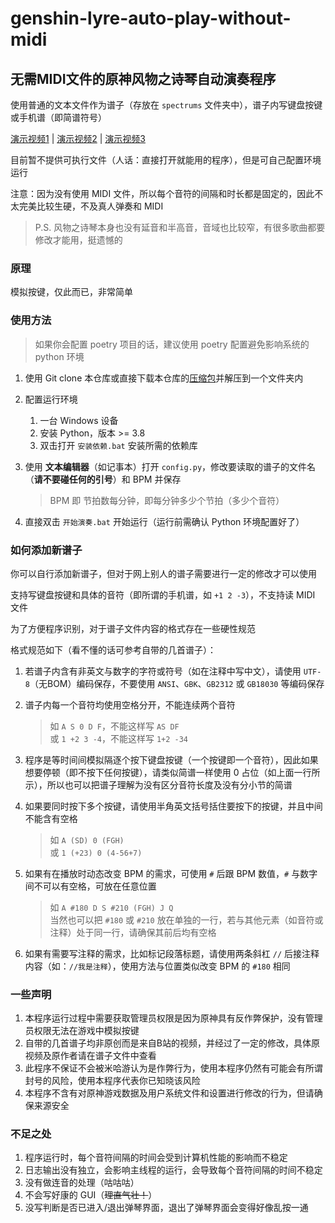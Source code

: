 # genshin-lyre-auto-play-without-midi

## 无需MIDI文件的原神风物之诗琴自动演奏程序

使用普通的文本文件作为谱子（存放在 `spectrums` 文件夹中），谱子内写键盘按键或手机谱（即简谱符号）

[演示视频1](https://www.bilibili.com/video/BV1C3411C7n6/) | [演示视频2](https://www.bilibili.com/video/BV1dT4y1o7dY/) | [演示视频3](https://www.bilibili.com/video/BV1Bq4y157Ke/)

目前暂不提供可执行文件（人话：直接打开就能用的程序），但是可自己配置环境运行

注意：因为没有使用 MIDI 文件，所以每个音符的间隔和时长都是固定的，因此不太完美比较生硬，不及真人弹奏和 MIDI

> P.S. 风物之诗琴本身也没有延音和半高音，音域也比较窄，有很多歌曲都要修改才能用，挺遗憾的

### 原理

模拟按键，仅此而已，非常简单

### 使用方法

> 如果你会配置 poetry 项目的话，建议使用 poetry 配置避免影响系统的 python 环境

1. 使用 Git clone 本仓库或直接下载本仓库的[压缩包](https://github.com/Redlnn/genshin-lyre-auto-play-without-midi/archive/refs/heads/master.zip)并解压到一个文件夹内
2. 配置运行环境

   1. 一台 Windows 设备  
   2. 安装 Python，版本 >= 3.8  
   3. 双击打开 `安装依赖.bat` 安装所需的依赖库

3. 使用 __文本编辑器__（如记事本）打开 `config.py`，修改要读取的谱子的文件名（__请不要碰任何的引号__）和 BPM 并保存

   > BPM 即 节拍数每分钟，即每分钟多少个节拍（多少个音符）

4. 直接双击 `开始演奏.bat` 开始运行（运行前需确认 Python 环境配置好了）

### 如何添加新谱子

你可以自行添加新谱子，但对于网上别人的谱子需要进行一定的修改才可以使用

支持写键盘按键和具体的音符（即所谓的手机谱，如 `+1 2 -3`），不支持读 MIDI 文件

为了方便程序识别，对于谱子文件内容的格式存在一些硬性规范

格式规范如下（看不懂的话可参考自带的几首谱子）：

1. 若谱子内含有非英文与数字的字符或符号（如在注释中写中文），请使用 `UTF-8`（无BOM）编码保存，不要使用 `ANSI`、`GBK`、`GB2312` 或 `GB18030` 等编码保存
2. 谱子内每一个音符均使用空格分开，不能连续两个音符

   > 如 `A S 0 D F`，不能这样写 `AS DF`  
   > 或 `1 +2 3 -4`，不能这样写 `1+2 -34`

3. 程序是等时间间模拟隔逐个按下键盘按键（一个按键即一个音符），因此如果想要停顿（即不按下任何按键），请类似简谱一样使用 0 占位（如上面一行所示），所以也可以把谱子理解为没有区分音符长度及没有分小节的简谱
4. 如果要同时按下多个按键，请使用半角英文括号括住要按下的按键，并且中间不能含有空格

   > 如 `A (SD) 0 (FGH)`  
   > 或 `1 (+23) 0 (4-56+7)`

5. 如果有在播放时动态改变 BPM 的需求，可使用 `#` 后跟 BPM 数值，`#` 与数字间不可以有空格，可放在任意位置

   > 如 `A #180 D S #210 (FGH) J Q`  
   > 当然也可以把 `#180` 或 `#210` 放在单独的一行，若与其他元素（如音符或注释）处于同一行，请确保其前后均有空格

6. 如果有需要写注释的需求，比如标记段落标题，请使用两条斜杠 `//` 后接注释内容（如：`//我是注释`），使用方法与位置类似改变 BPM 的 `#180` 相同

### 一些声明

1. 本程序运行过程中需要获取管理员权限是因为原神具有反作弊保护，没有管理员权限无法在游戏中模拟按键
2. 自带的几首谱子均非原创而是来自B站的视频，并经过了一定的修改，具体原视频及原作者请在谱子文件中查看
3. 此程序不保证不会被米哈游认为是作弊行为，使用本程序仍然有可能会有所谓封号的风险，使用本程序代表你已知晓该风险
4. 本程序不含有对原神游戏数据及用户系统文件和设置进行修改的行为，但请确保来源安全

### 不足之处

1. 程序运行时，每个音符间隔的时间会受到计算机性能的影响而不稳定
2. 日志输出没有独立，会影响主线程的运行，会导致每个音符间隔的时间不稳定
3. 没有做连音的处理（咕咕咕）
4. 不会写好康的 GUI（~~理直气壮！~~）
5. 没写判断是否已进入/退出弹琴界面，退出了弹琴界面会变得好像乱按一通
